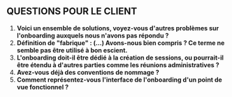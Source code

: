 ## QUESTIONS POUR LE CLIENT

1. **Voici un ensemble de solutions, voyez-vous d'autres problèmes sur l'onboarding auxquels nous n'avons pas répondu ?**
2. **Définition de "fabrique" : (...) Avons-nous bien compris ? Ce terme ne semble pas être utilisé à bon escient.**
3. **L'onboarding doit-il être dédié à la création de sessions, ou pourrait-il être étendu à d'autres parties comme les réunions administratives ?**
4. **Avez-vous déjà des conventions de nommage ?**
5. **Comment représentez-vous l'interface de l'onboarding d'un point de vue fonctionnel ?**
